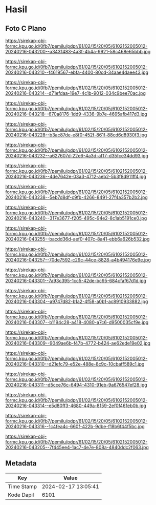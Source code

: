 # Hasil

## Foto C Plano

https://sirekap-obj-formc.kpu.go.id/0fb7/pemilu/pdpr/61/02/15/20/05/6102152005012-20240216-043200--a3431483-4a3f-4b4a-9921-58c468e65bbb.jpg

https://sirekap-obj-formc.kpu.go.id/0fb7/pemilu/pdpr/61/02/15/20/05/6102152005012-20240216-043210--f4619567-ebfa-4400-80cd-34aae4daee43.jpg

https://sirekap-obj-formc.kpu.go.id/0fb7/pemilu/pdpr/61/02/15/20/05/6102152005012-20240216-043214--d71efdaa-19e7-4c1b-9012-034c9bee70ac.jpg

https://sirekap-obj-formc.kpu.go.id/0fb7/pemilu/pdpr/61/02/15/20/05/6102152005012-20240216-043218--670a8176-1dd9-4336-9b7e-4695afb417d3.jpg

https://sirekap-obj-formc.kpu.go.id/0fb7/pemilu/pdpr/61/02/15/20/05/6102152005012-20240216-043228--b3ac87de-e8f0-452f-861f-88cd6d8930f3.jpg

https://sirekap-obj-formc.kpu.go.id/0fb7/pemilu/pdpr/61/02/15/20/05/6102152005012-20240216-043232--a627607d-22e6-4a3d-af17-d35fce34dd93.jpg

https://sirekap-obj-formc.kpu.go.id/0fb7/pemilu/pdpr/61/02/15/20/05/6102152005012-20240216-043236--4de7642e-03a3-4712-aeb2-5b3f8d911ff4.jpg

https://sirekap-obj-formc.kpu.go.id/0fb7/pemilu/pdpr/61/02/15/20/05/6102152005012-20240216-043238--5eb7d8df-c9fb-4266-8491-27f4a357b2b2.jpg

https://sirekap-obj-formc.kpu.go.id/0fb7/pemilu/pdpr/61/02/15/20/05/6102152005012-20240216-043240--317e3677-f205-495c-94e2-8c1ab5191ce0.jpg

https://sirekap-obj-formc.kpu.go.id/0fb7/pemilu/pdpr/61/02/15/20/05/6102152005012-20240216-043255--bacdd36d-aef0-407c-8a41-ebb6a626b532.jpg

https://sirekap-obj-formc.kpu.go.id/0fb7/pemilu/pdpr/61/02/15/20/05/6102152005012-20240216-043257--70de7592-c29c-44ce-8828-a4b494176e9e.jpg

https://sirekap-obj-formc.kpu.go.id/0fb7/pemilu/pdpr/61/02/15/20/05/6102152005012-20240216-043301--7a93c395-1cc5-42de-bc95-684cfaf67d1d.jpg

https://sirekap-obj-formc.kpu.go.id/0fb7/pemilu/pdpr/61/02/15/20/05/6102152005012-20240216-043304--a9747d82-b1a2-4f58-a0b1-ac8910933882.jpg

https://sirekap-obj-formc.kpu.go.id/0fb7/pemilu/pdpr/61/02/15/20/05/6102152005012-20240216-043307--b1194c28-a418-4080-a7c6-d9500035cf9e.jpg

https://sirekap-obj-formc.kpu.go.id/0fb7/pemilu/pdpr/61/02/15/20/05/6102152005012-20240216-043309--9049ae6b-f47b-4772-b424-ae62ede19e02.jpg

https://sirekap-obj-formc.kpu.go.id/0fb7/pemilu/pdpr/61/02/15/20/05/6102152005012-20240216-043310--d21efc79-e52e-488e-8c9c-10cbaff589c1.jpg

https://sirekap-obj-formc.kpu.go.id/0fb7/pemilu/pdpr/61/02/15/20/05/6102152005012-20240216-043311--d5cce76c-6494-4310-91eb-9a676547ef28.jpg

https://sirekap-obj-formc.kpu.go.id/0fb7/pemilu/pdpr/61/02/15/20/05/6102152005012-20240216-043314--e5d80ff3-4680-449a-8159-2ef0f461eb0b.jpg

https://sirekap-obj-formc.kpu.go.id/0fb7/pemilu/pdpr/61/02/15/20/05/6102152005012-20240216-043316--1c4fea4c-660f-422b-9dbe-f18b6f44f5bc.jpg

https://sirekap-obj-formc.kpu.go.id/0fb7/pemilu/pdpr/61/02/15/20/05/6102152005012-20240216-043205--7f445ee4-1ac7-4e7e-808a-4840ddc2f063.jpg


## Metadata

| Key        | Value               |
| ---------- | ------------------- |
| Time Stamp | 2024-02-17 13:05:41 |
| Kode Dapil | 6101                |



